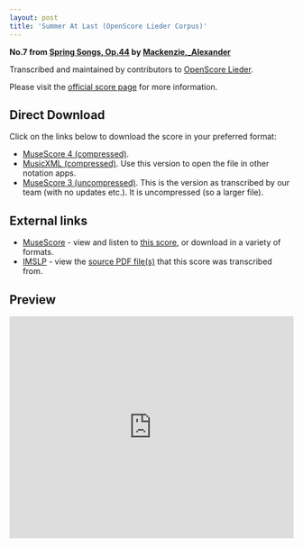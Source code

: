 ```yaml
---
layout: post
title: 'Summer At Last (OpenScore Lieder Corpus)'
---
```


__No.7 from [Spring Songs, Op.44](https://fourscoreandmore.org/openscore/lieder/Mackenzie,_Alexander/Spring_Songs,_Op.44/) by [Mackenzie,_Alexander](https://fourscoreandmore.org/openscore/lieder/Mackenzie,_Alexander)__

Transcribed and maintained by contributors to [OpenScore Lieder].

Please visit the [official score page] for more information.

[official score page]: https://musescore.com/openscore-lieder-corpus/scores/6510065
[OpenScore Lieder]: https://musescore.com/openscore-lieder-corpus

## Direct Download

Click on the links below to download the score in your preferred format:
- [MuseScore 4 (compressed)](https://fourscoreandmore.org/openscore/lieder/Mackenzie,_Alexander/Spring_Songs,_Op.44/7_Summer_At_Last.mscz).
- [MusicXML (compressed)](https://fourscoreandmore.org/openscore/lieder/Mackenzie,_Alexander/Spring_Songs,_Op.44/7_Summer_At_Last.mxl). Use this version to open the file in other notation apps.
- [MuseScore 3 (uncompressed)](https://raw.githubusercontent.com/OpenScore/Lieder/refs/heads/main/scores/Mackenzie,_Alexander/Spring_Songs,_Op.44/7_Summer_At_Last/lc6510065.mscx). This is the version as transcribed by our team (with no updates etc.). It is uncompressed (so a larger file).

## External links

- [MuseScore] - view and listen to [this score][MuseScore], or download in a variety of formats.
- [IMSLP] - view the [source PDF file(s)][IMSLP] that this score was transcribed from.

[MuseScore]: https://musescore.com/score/6510065
[IMSLP]: https://imslp.org/wiki/Special:ReverseLookup/241305

## Preview

<iframe width="100%" height="394" src="https://musescore.com/openscore-lieder-corpus/scores/6510065/embed" frameborder="0" allowfullscreen allow="autoplay; fullscreen"></iframe>
